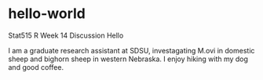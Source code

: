 # hello-world
Stat515 R Week 14 Discussion
Hello

I am a graduate research assistant at SDSU, investagating M.ovi in domestic sheep and bighorn sheep in western Nebraska.
I enjoy hiking with my dog and good coffee. 
